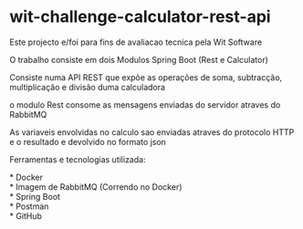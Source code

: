 # wit-challenge-calculator-rest-api
<p>Este projecto e/foi para fins de avaliacao tecnica pela Wit Software</p> 
<p>O trabalho consiste em dois Modulos Spring Boot (Rest e Calculator)</p> 
<p>Consiste numa API REST que expõe as operações de soma, subtracção, multiplicação e divisão duma calculadora</p> 
<p>o modulo Rest consome as mensagens enviadas do servidor atraves do RabbitMQ</p> 
<p>As variaveis envolvidas no calculo sao enviadas atraves do protocolo HTTP e o resultado e devolvido no formato json</p> 
<p>Ferramentas e tecnologias utilizada:</p> 
  * Docker</br>
  * Imagem de RabbitMQ (Correndo no Docker)</br>
  * Spring Boot</br>
  * Postman</br>
  * GitHub
